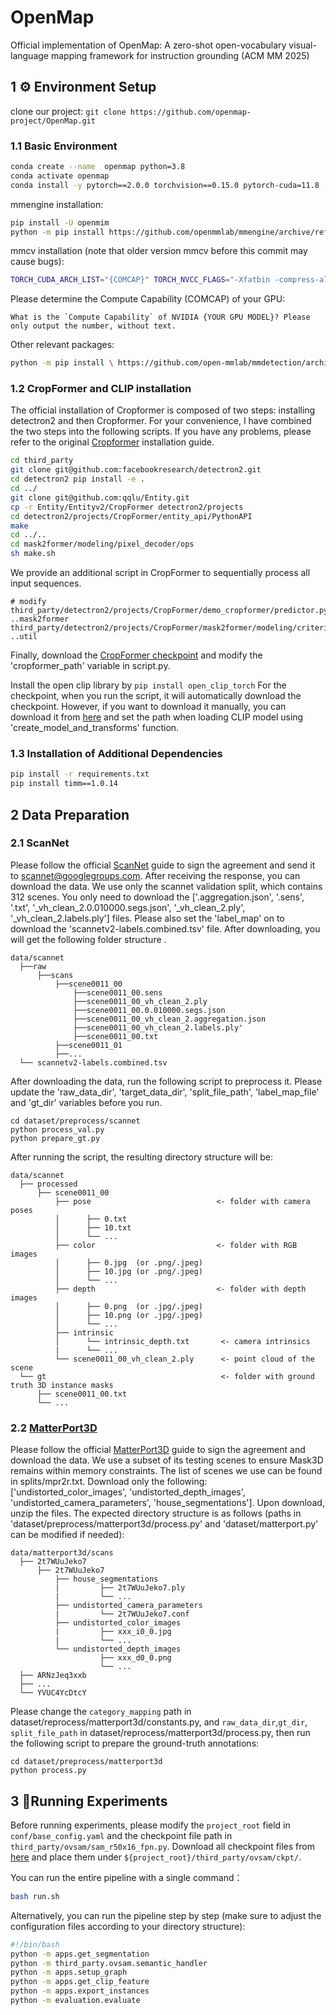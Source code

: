 # OpenMap
Official implementation of OpenMap: A zero-shot open-vocabulary visual-language mapping framework for instruction grounding (ACM MM 2025)



## 1 ⚙️ Environment Setup
clone our project:  `git clone https://github.com/openmap-project/OpenMap.git`
### 1.1 Basic Environment

```Bash 
conda create --name  openmap python=3.8 
conda activate openmap 
conda install -y pytorch==2.0.0 torchvision==0.15.0 pytorch-cuda=11.8 -c pytorch -c nvidia
```

mmengine installation:

```Bash
pip install -U openmim 
python -m pip install https://github.com/openmmlab/mmengine/archive/refs/tags/v0.8.5.zip
```

mmcv installation (note that older version mmcv before this commit may cause bugs):
```Bash
TORCH_CUDA_ARCH_LIST="{COMCAP}" TORCH_NVCC_FLAGS="-Xfatbin -compress-all" CUDA_HOME=$(dirname $(dirname $(which nvcc))) LD_LIBRARY_PATH=$(dirname $(dirname $(which nvcc)))/lib MMCV_WITH_OPS=1 FORCE_CUDA=1 python -m pip install git+https://github.com/open-mmlab/mmcv.git@4f65f91db6502d990ce2ee5de0337441fb69dd10
```

Please determine the Compute Capability (COMCAP) of your GPU:
```Text
What is the `Compute Capability` of NVIDIA {YOUR GPU MODEL}? Please only output the number, without text.
```

Other relevant packages:
```Bash
python -m pip install \ https://github.com/open-mmlab/mmdetection/archive/refs/tags/v3.1.0.zip \ https://github.com/open-mmlab/mmsegmentation/archive/refs/tags/v1.1.1.zip \ https://github.com/open-mmlab/mmpretrain/archive/refs/tags/v1.0.1.zip python -m pip install git+https://github.com/cocodataset/panopticapi.git \ git+https://github.com/HarborYuan/lvis-api.git \ tqdm terminaltables pycocotools scipy tqdm ftfy regex timm scikit-image kornia
```

### 1.2 CropFormer and CLIP installation

The official installation of Cropformer is composed of two steps: installing detectron2 and then Cropformer. For your convenience, I have combined the two steps into the following scripts. If you have any problems, please refer to the original [Cropformer](https://github.com/qqlu/Entity/blob/main/Entityv2/CropFormer/INSTALL.md) installation guide.
```Bash
cd third_party 
git clone git@github.com:facebookresearch/detectron2.git 
cd detectron2 pip install -e . 
cd ../ 
git clone git@github.com:qqlu/Entity.git 
cp -r Entity/Entityv2/CropFormer detectron2/projects 
cd detectron2/projects/CropFormer/entity_api/PythonAPI 
make 
cd ../.. 
cd mask2former/modeling/pixel_decoder/ops 
sh make.sh
```

We provide an additional script in CropFormer to sequentially process all input sequences.

```Text
# modify third_party/detectron2/projects/CropFormer/demo_cropformer/predictor.py ..mask2former third_party/detectron2/projects/CropFormer/mask2former/modeling/criterion_view.py ..util
```

Finally, download the [CropFormer checkpoint](https://huggingface.co/datasets/qqlu1992/Adobe_EntitySeg/tree/main/CropFormer_model/Entity_Segmentation/Mask2Former_hornet_3x) and modify the 'cropformer_path' variable in script.py.

Install the open clip library by `pip install open_clip_torch`
For the checkpoint, when you run the script, it will automatically download the checkpoint. However, if you want to download it manually, you can download it from [here](https://huggingface.co/laion/CLIP-ViT-H-14-laion2B-s32B-b79K/tree/main) and set the path when loading CLIP model using 'create_model_and_transforms' function.


### 1.3 Installation of Additional Dependencies

```Bash
pip install -r requirements.txt 
pip install timm==1.0.14 
```



## 2 Data Preparation
### 2.1 ScanNet
Please follow the official [ScanNet](http://www.scan-net.org/ScanNet/) guide to sign the agreement and send it to [scannet@googlegroups.com](mailto:scannet@googlegroups.com). After receiving the response, you can download the data. We use only the scannet validation split, which contains 312 scenes. You only need to download the ['.aggregation.json',  '.sens', '.txt', '_vh_clean_2.0.010000.segs.json',  '_vh_clean_2.ply',  '_vh_clean_2.labels.ply'] files. Please also set the 'label_map' on to download the 'scannetv2-labels.combined.tsv' file. After downloading, you will get the following folder structure .
```
data/scannet
  ├──raw
      ├──scans
	      ├──scene0011_00
		      ├──scene0011_00.sens
		      ├──scene0011_00_vh_clean_2.ply
		      ├──scene0011_00.0.010000.segs.json
		      ├──scene0011_00_vh_clean_2.aggregation.json
		      ├──scene0011_00_vh_clean_2.labels.ply'
		      ├──scene0011_00.txt
		  ├──scene0011_01
		  ├──...
  └── scannetv2-labels.combined.tsv
```
After downloading the data, run the following script to preprocess it. Please update the 'raw_data_dir', 'target_data_dir', 'split_file_path', 'label_map_file' and 'gt_dir' variables before you run.
```shell
cd dataset/preprocess/scannet
python process_val.py
python prepare_gt.py
```

After running the script, the resulting directory structure will be:

```
data/scannet
  ├── processed
      ├── scene0011_00
          ├── pose                            <- folder with camera poses
          │      ├── 0.txt 
          │      ├── 10.txt 
          │      └── ...  
          ├── color                           <- folder with RGB images
          │      ├── 0.jpg  (or .png/.jpeg)
          │      ├── 10.jpg (or .png/.jpeg)
          │      └── ...  
          ├── depth                           <- folder with depth images
          │      ├── 0.png  (or .jpg/.jpeg)
          │      ├── 10.png (or .jpg/.jpeg)
          │      └── ...  
          ├── intrinsic                 
          │      └── intrinsic_depth.txt       <- camera intrinsics
          |      └── ...
          └── scene0011_00_vh_clean_2.ply      <- point cloud of the scene
  └── gt                                       <- folder with ground truth 3D instance masks
      ├── scene0011_00.txt
      └── ...
```


### 2.2 [MatterPort3D](https://github.com/PKU-EPIC/MaskClustering#matterport3d)

Please follow the official [MatterPort3D](https://github.com/niessner/Matterport) guide to sign the agreement and download the data. We use a subset of its testing scenes to ensure Mask3D remains within memory constraints. The list of scenes we use can be found in splits/mpr2r.txt. Download only the following:  ['undistorted_color_images', 'undistorted_depth_images', 'undistorted_camera_parameters', 'house_segmentations']. Upon download, unzip the files. The expected directory structure is as follows (paths in 'dataset/preprocess/matterport3d/process.py' and 'dataset/matterport.py' can be modified if needed):

```
data/matterport3d/scans
  ├── 2t7WUuJeko7
      ├── 2t7WUuJeko7
          ├── house_segmentations
          |         ├── 2t7WUuJeko7.ply
          |         └── ...
          ├── undistorted_camera_parameters
          |         └── 2t7WUuJeko7.conf
          ├── undistorted_color_images
          |         ├── xxx_i0_0.jpg
          |         └── ...
          └── undistorted_depth_images
                    ├── xxx_d0_0.png
                    └── ...
  ├── ARNzJeq3xxb
  ├── ...
  └── YVUC4YcDtcY
```

Please change the `category_mapping` path in dataset/reprocess/matterport3d/constants.py, and `raw_data_dir`,`gt_dir`, `split_file_path` in  dataset/reprocess/matterport3d/process.py, then run the following script to prepare the ground-truth annotations:

```shell
cd dataset/preprocess/matterport3d
python process.py
```




## 3 🚀Running Experiments
Before running experiments, please modify the `project_root` field in `conf/base_config.yaml` and the checkpoint file path in `third_party/ovsam/sam_r50x16_fpn.py`. 
Download all checkpoint files from [here](https://drive.google.com/drive/folders/1s_xgaooY_vQOIRDRtlik2YBZpe7_mc7G) and place them under `${project_root}/third_party/ovsam/ckpt/`.

You can run the entire pipeline with a single command：
```Bash
bash run.sh
```
Alternatively, you can run the pipeline step by step (make sure to adjust the configuration files according to your directory structure):
```Bash
#!/bin/bash 
python -m apps.get_segmentation 
python -m third_party.ovsam.semantic_handler 
python -m apps.setup_graph
python -m apps.get_clip_feature 
python -m apps.export_instances 
python -m evaluation.evaluate
```
